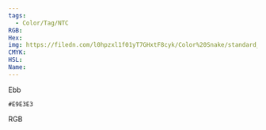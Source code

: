 ```yaml
---
tags:
  - Color/Tag/NTC
RGB:
Hex:
img: https://filedn.com/l0hpzxl1f01yT7GHxtF8cyk/Color%20Snake/standard_csv_to_svg/%23/E9E3E3.svg
CMYK:
HSL:
Name:
---
```

Ebb
```palette
#E9E3E3
```
RGB
